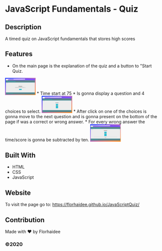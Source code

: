 # JavaScript Fundamentals - Quiz

## Description
A timed quiz on JavaScript fundamentals that stores high scores

## Features
* On the main page is the explanation of the quiz and a button to "Start Quiz.
 <img src="./assets/images/Screenshot-Main-Page.png" width="100"/>
* Time start at 75 
* Is gonna display a question and 4 choices to select.
<img src="./assets/images/screenshot-choices.png" width="100"/>
* After click on one of the choices is gonna move to the next question and is gonna present on the bottom of the page if was a correct or wrong answer.
* For every wrong answer the time/score is gonna be subtracted by ten.
<img src="./assets/images/screenshot-JavaScript-Quiz.png" width="100"/>

## Built With
* HTML
* CSS
* JavaScript


## Website
To visit the page go to:
https://florhaidee.github.io/JavaScriptQuiz/

## Contribution
Made with ❤️ by Florhaidee

### ©️2020 

